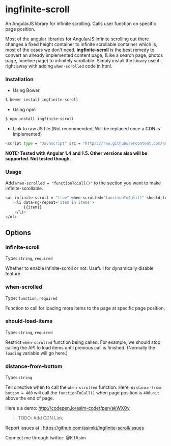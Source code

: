 # ingfinite-scroll
An AngularJS library for infinite scrolling. Calls user function on specific page position.

Most of the angular libraries for AngularJS infinite scrolling out there changes a fixed height container to infinite scrollable container which is, most of the cases we don't need. **ingfinite-scroll** is the best remedy to convert an already implemented content page, (Like a search page, photos page, timeline page) to infinitely scrollable. Simply install the library use it right away with adding `when-scrolled` code in html.

### Installation

- Using Bower
```sh
$ bower install ingfinite-scroll
```
- Using npm
```sh
$ npm install ingfinite-scroll
```
- Link to raw JS file (Not recommended, Will be replaced once a CDN is implemented)
```sh
<script type = "Javascript" src = "https://raw.githubusercontent.com/asimkt/ingfinite-scroll/master/lib/ingfinite-scroll.min.js"></script>

```

**NOTE: Tested with Angular 1.4 and 1.5. Other versions also will be supported. Not tested though.** 

### Usage
Add `when-scrolled = "functionToCall()"` to the section you want to make infinite-scrollable.
```sh
<ul infinite-scroll = "true" when-scrolled="functionToCall()" should-load-items = "{{!loading}}" distance-from-bottom = 400>
    <li data-ng-repeat='item in items'>
        {{item}}
    </li>
</ul>
```
## Options
### infinite-scroll
Type: `string`, `required`

Whether to enable infinite-scroll or not. Usefull for dynamically disable feature. 
###  when-scrolled
Type: `function`, `required`

Function to call for loading more items to the page at specific page position.
###  should-load-items
Type: `string`, `required`

Restrict `when-scrolled` function being called. For example, we should stop calling the API to load items until previous call is finished. (Normally the `loading` variable will go here.)

###  distance-from-bottom
Type: `string`

Tell directive when to call the `when-scrolled` function. Here, `distance-from-bottom = 400` will call the `functionToCall()` when page position is `400unit` above the end of page.

Here's a demo:
http://codepen.io/asim-coder/pen/akWXOy

> TODO: Add CDN Link

Report issues at : https://github.com/asimkt/ingfinite-scroll/issues

Connect me through twitter: @KTAsim 

